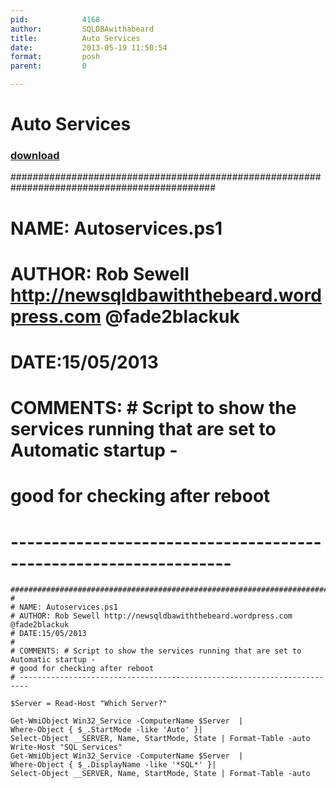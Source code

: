 ```yaml
---
pid:            4168
author:         SQLDBAwithabeard
title:          Auto Services
date:           2013-05-19 11:50:54
format:         posh
parent:         0

---
```


# Auto Services

### [download](Scripts\4168.ps1)

#############################################################################################
#
# NAME: Autoservices.ps1
# AUTHOR: Rob Sewell http://newsqldbawiththebeard.wordpress.com @fade2blackuk
# DATE:15/05/2013
#
# COMMENTS: # Script to show the services running that are set to Automatic startup - 
# good for checking after reboot
# -----------------------------------------------------------------

```posh
#############################################################################################
#
# NAME: Autoservices.ps1
# AUTHOR: Rob Sewell http://newsqldbawiththebeard.wordpress.com @fade2blackuk
# DATE:15/05/2013
#
# COMMENTS: # Script to show the services running that are set to Automatic startup - 
# good for checking after reboot
# ------------------------------------------------------------------------

$Server = Read-Host "Which Server?"

Get-WmiObject Win32_Service -ComputerName $Server  |  
Where-Object { $_.StartMode -like 'Auto' }| 
Select-Object __SERVER, Name, StartMode, State | Format-Table -auto
Write-Host "SQL Services"
Get-WmiObject Win32_Service -ComputerName $Server  |  
Where-Object { $_.DisplayName -like '*SQL*' }| 
Select-Object __SERVER, Name, StartMode, State | Format-Table -auto
```

